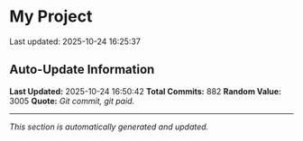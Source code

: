 # My Project


Last updated: 2025-10-24 16:25:37

























































































































































































































































































































































































































































































































































































































































































































































































































































































































































































































































































































































































































































































































## Auto-Update Information

**Last Updated:** 2025-10-24 16:50:42
**Total Commits:** 882
**Random Value:** 3005
**Quote:** _Git commit, git paid._

---
_This section is automatically generated and updated._